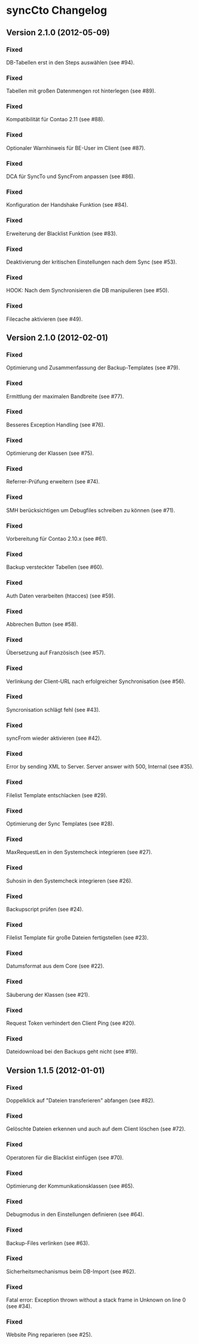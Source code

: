 syncCto Changelog
=================

Version 2.1.0 (2012-05-09)
--------------------------

### Fixed
DB-Tabellen erst in den Steps auswählen (see #94).

### Fixed
Tabellen mit großen Datenmengen rot hinterlegen (see #89).

### Fixed
Kompatibilität für Contao 2.11 (see #88).

### Fixed
Optionaler Warnhinweis für BE-User im Client (see #87).

### Fixed
DCA für SyncTo und SyncFrom anpassen (see #86).

### Fixed
Konfiguration der Handshake Funktion (see #84).

### Fixed
Erweiterung der Blacklist Funktion (see #83).

### Fixed
Deaktivierung der kritischen Einstellungen nach dem Sync (see #53).

### Fixed
HOOK: Nach dem Synchronisieren die DB manipulieren (see #50).

### Fixed
Filecache aktivieren (see #49).


Version 2.1.0 (2012-02-01)
--------------------------

### Fixed
Optimierung und Zusammenfassung der Backup-Templates (see #79).

### Fixed
Ermittlung der maximalen Bandbreite (see #77).

### Fixed
Besseres Exception Handling (see #76).

### Fixed
Optimierung der Klassen (see #75).

### Fixed
Referrer-Prüfung erweitern (see #74).

### Fixed
SMH berücksichtigen um Debugfiles schreiben zu können (see #71).

### Fixed
Vorbereitung für Contao 2.10.x (see #61).

### Fixed
Backup versteckter Tabellen (see #60).

### Fixed
Auth Daten verarbeiten (htacces) (see #59).

### Fixed
Abbrechen Button (see #58).

### Fixed
Übersetzung auf Französisch (see #57).

### Fixed
Verlinkung der Client-URL nach erfolgreicher Synchronisation (see #56).

### Fixed
Syncronisation schlägt fehl (see #43).

### Fixed
syncFrom wieder aktivieren (see #42).

### Fixed
Error by sending XML to Server. Server answer with 500, Internal (see #35).

### Fixed
Filelist Template entschlacken (see #29).

### Fixed
Optimierung der Sync Templates (see #28).

### Fixed
MaxRequestLen in den Systemcheck integrieren (see #27).

### Fixed
Suhosin in den Systemcheck integrieren (see #26).

### Fixed
Backupscript prüfen (see #24).

### Fixed
Filelist Template für große Dateien fertigstellen (see #23).

### Fixed
Datumsformat aus dem Core (see #22).

### Fixed
Säuberung der Klassen (see #21).

### Fixed
Request Token verhindert den Client Ping (see #20).

### Fixed
Dateidownload bei den Backups geht nicht (see #19).


Version 1.1.5 (2012-01-01)
--------------------------

### Fixed
Doppelklick auf "Dateien transferieren" abfangen (see #82).

### Fixed
Gelöschte Dateien erkennen und auch auf dem Client löschen (see #72).

### Fixed
Operatoren für die Blacklist einfügen (see #70).

### Fixed
Optimierung der Kommunikationsklassen (see #65).

### Fixed
Debugmodus in den Einstellungen definieren (see #64).

### Fixed
Backup-Files verlinken (see #63).

### Fixed
Sicherheitsmechanismus beim DB-Import (see #62).

### Fixed
Fatal error: Exception thrown without a stack frame in Unknown on line 0 (see #34).

### Fixed
Website Ping reparieren (see #25).